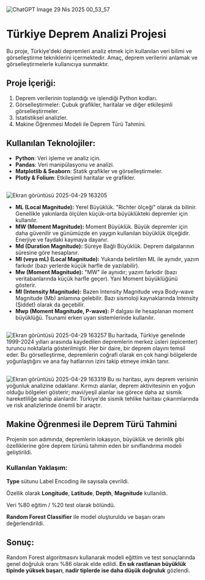 ![ChatGPT Image 29 Nis 2025 00_53_57](https://github.com/user-attachments/assets/f5d5ae6a-ab28-4a13-bea1-90a78ed53124)

# Türkiye Deprem Analizi Projesi
Bu proje, Türkiye'deki depremleri analiz etmek için kullanılan veri bilimi ve görselleştirme tekniklerini içermektedir. Amaç, deprem verilerini anlamak ve görselleştirmelerle kullanıcıya sunmaktır.

## Proje İçeriği:
1. Deprem verilerinin toplandığı ve işlendiği Python kodları.
2. Görselleştirmeler: Çubuk grafikler, haritalar ve diğer etkileşimli görselleştirmeler.
3. İstatistiksel analizler.
4. Makine Öğrenmesi Modeli ile Deprem Türü Tahmini.

## Kullanılan Teknolojiler:
- **Python**: Veri işleme ve analiz için.
- **Pandas**: Veri manipülasyonu ve analizi.
- **Matplotlib & Seaborn**: Statik grafikler ve görselleştirmeler.
- **Plotly & Folium**: Etkileşimli haritalar ve grafikler.
##
![Ekran görüntüsü 2025-04-29 163205](https://github.com/user-attachments/assets/91e658a3-84ae-4fe0-a409-92a82ad300ce)
- **ML (Local Magnitude):** Yerel Büyüklük. "Richter ölçeği" olarak da bilinir. Genellikle yakınlarda ölçülen küçük-orta büyüklükteki depremler için kullanılır.
- **MW (Moment Magnitude):** Moment Büyüklük. Büyük depremler için daha güvenilir ve günümüzde en yaygın kullanılan büyüklük ölçeğidir. Enerjiye ve faydaki kaymaya dayanır.
- **Md (Duration Magnitude):** Süreye Bağlı Büyüklük. Deprem dalgalarının süresine göre hesaplanır.
- **Ml (veya mL) (Local Magnitude):** Yukarıda belirtilen ML ile aynıdır, yazım farkıdır (bazı yerlerde küçük harfle de yazılabilir).
- **Mw (Moment Magnitude):** "MW" ile aynıdır; yazım farkıdır (bazı veritabanlarında küçük harfle geçer). Yani Moment büyüklüğünü gösterir.
- **MI (Intensity Magnitude):** Bazen Intensity Magnitude veya Body-wave Magnitude (Mb) anlamına gelebilir. Bazı sismoloji kaynaklarında Intensity (Şiddet) olarak da geçebilir.
- **Mwp (Moment Magnitude, P-wave):** P dalgası ile hesaplanan moment büyüklüğü. Tsunami erken uyarı sistemlerinde kullanılır.
##
![Ekran görüntüsü 2025-04-29 163257](https://github.com/user-attachments/assets/1a78629d-df6e-4568-a661-30507051118b)
Bu haritada, Türkiye genelinde 1999-2024 yılları arasında kaydedilen depremlerin merkez üsleri (epicenter) turuncu noktalarla gösterilmiştir. Her bir daire, bir deprem olayını temsil eder. Bu görselleştirme, depremlerin coğrafi olarak en çok hangi bölgelerde yoğunlaştığını ve ana fay hatlarının izini takip etmeye imkân tanır.
##
![Ekran görüntüsü 2025-04-29 163319](https://github.com/user-attachments/assets/654b91f7-7b8d-4053-b239-980c3366fafc)
Bu ısı haritası, aynı deprem verisinin yoğunluk analizine odaklanır. Kırmızı alanlar, deprem aktivitesinin en yoğun olduğu bölgeleri gösterir; mavi/yeşil alanlar ise görece daha az sismik hareketliliğe sahip alanlardır. Türkiye'de sismik tehlike haritası çıkarımlarında ve risk analizlerinde önemli bir araçtır.




## Makine Öğrenmesi ile Deprem Türü Tahmini
Projenin son adımında, depremlerin lokasyon, büyüklük ve derinlik gibi özelliklerine göre deprem türünü tahmin eden bir sınıflandırma modeli geliştirildi.

### Kullanılan Yaklaşım:
**Type** sütunu Label Encoding ile sayısala çevrildi.

Özellik olarak **Longitude**, **Latitude**, **Depth**, **Magnitude** kullanıldı.

Veri %80 eğitim / %20 test olarak bölündü.

**Random Forest Classifier** ile model oluşturuldu ve başarı oranı değerlendirildi.

## Sonuç:
Random Forest algoritmasını kullanarak modeli eğittim ve test sonuçlarında genel doğruluk oranı %86 olarak elde edildi. **En sık rastlanan büyüklük tipinde yüksek başarı**, **nadir tiplerde ise daha düşük doğruluk** gözlendi.
